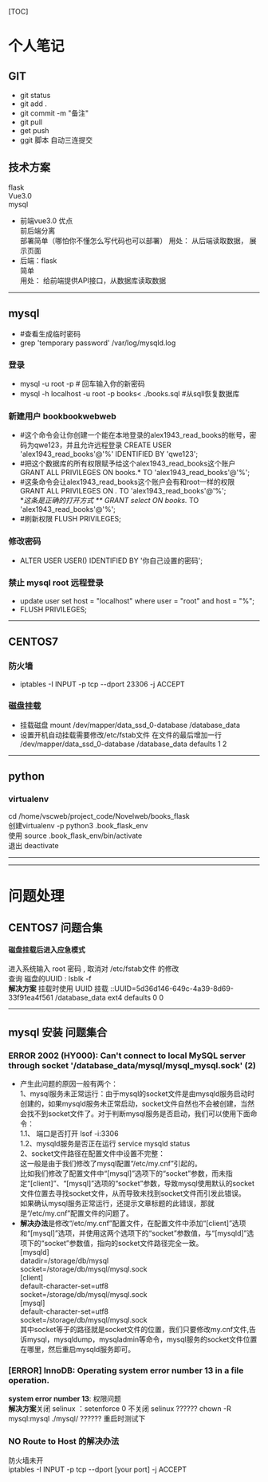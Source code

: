[TOC]
# 个人笔记
## GIT
- git status 
- git add .
- git commit -m "备注"
- git pull 
- get push 
- ggit 脚本 自动三连提交 
## 技术方案
flask    
Vue3.0    
mysql   
- 前端vue3.0 优点  
    前后端分离  
    部署简单（哪怕你不懂怎么写代码也可以部署）
用处： 从后端读取数据， 展示页面
- 后端：flask  
    简单  
用处： 给前端提供API接口，从数据库读取数据  
***
## mysql
- #查看生成临时密码
- grep 'temporary password' /var/log/mysqld.log
### 登录
- mysql -u root -p # 回车输入你的新密码
- mysql -h localhost -u root -p books< ./books.sql  #从sqll恢复数据库
### 新建用户 bookbookwebweb
- #这个命令会让你创建一个能在本地登录的alex1943_read_books的帐号，密码为qwe123，并且允许远程登录
CREATE USER 'alex1943_read_books'@'%' IDENTIFIED BY 'qwe123';  
- #把这个数据库的所有权限赋予给这个alex1943_read_books这个账户  
GRANT ALL PRIVILEGES ON books.* TO 'alex1943_read_books'@'%';  
- #这条命令会让alex1943_read_books这个账户会有和root一样的权限  
GRANT ALL PRIVILEGES ON *.* TO 'alex1943_read_books'@'%';  
**这条是正确的打开方式 ** 
GRANT select ON books.* TO 'alex1943_read_books'@'%';  
- #刷新权限
FLUSH PRIVILEGES;  
### 修改密码 
- ALTER USER USER() IDENTIFIED BY '你自己设置的密码';
### 禁止  mysql root 远程登录
- update user set host = "localhost" where user = "root" and host = "%";
- FLUSH PRIVILEGES;
***
## CENTOS7 
### 防火墙
- iptables -I INPUT -p tcp --dport 23306 -j ACCEPT
### 磁盘挂载
- 挂载磁盘 mount /dev/mapper/data_ssd_0-database  /database_data 
- 设置开机自动挂载需要修改/etc/fstab文件
在文件的最后增加一行  /dev/mapper/data_ssd_0-database  /database_data  defaults 1 2

***
## python
### virtualenv
cd /home/vscweb/project_code/Novelweb/books_flask  
创建virtualenv -p python3 .book_flask_env   
使用 source .book_flask_env/bin/activate  
退出 deactivate


********
********
# 问题处理
## CENTOS7 问题合集
#### 磁盘挂载后进入应急模式 
进入系统输入 root 密码 ,  取消对 /etc/fstab文件 的修改   
查询 磁盘的UUID : lsblk -f    
**解决方案** 挂载时使用 UUID 挂载 ::UUID=5d36d146-649c-4a39-8d69-33f91ea4f561  /database_data ext4    defaults        0 0  


***
## mysql 安装 问题集合
### ERROR 2002 (HY000): Can't connect to local MySQL server through socket '/database_data/mysql/mysql_mysql.sock' (2) 
- 产生此问题的原因一般有两个：   
1、mysql服务未正常运行：由于mysql的socket文件是由mysqld服务启动时创建的，如果mysqld服务未正常启动，socket文件自然也不会被创建，当然会找不到socket文件了。对于判断mysql服务是否启动，我们可以使用下面命令：    
1.1、 端口是否打开 lsof -i:3306     
1.2、mysqld服务是否正在运行  service mysqld status    
2、socket文件路径在配置文件中设置不完整：   
这一般是由于我们修改了mysql配置“/etc/my.cnf”引起的。   
比如我们修改了配置文件中“[mysql]”选项下的“socket”参数，而未指定“[client]”、“[mysql]”选项的“socket”参数，导致mysql使用默认的socket文件位置去寻找socket文件，从而导致未找到socket文件而引发此错误。   
如果确认mysql服务正常运行，还提示文章标题的此错误，那就是“/etc/my.cnf”配置文件的问题了。     
- **解决办法**是修改“/etc/my.cnf”配置文件，在配置文件中添加“[client]”选项和“[mysql]”选项，并使用这两个选项下的“socket”参数值，与“[mysqld]”选项下的“socket”参数值，指向的socket文件路径完全一致。    
[mysqld]   
datadir=/storage/db/mysql   
socket=/storage/db/mysql/mysql.sock   
[client]   
default-character-set=utf8   
socket=/storage/db/mysql/mysql.sock   
[mysql]   
default-character-set=utf8   
socket=/storage/db/mysql/mysql.sock   
其中socket等于的路径就是socket文件的位置，我们只要修改my.cnf文件,告诉mysql，mysqldump，mysqladmin等命令，mysql服务的socket文件位置在哪里，然后重启mysqld服务即可。  
### [ERROR] InnoDB: Operating system error number 13 in a file operation.
**system error number 13**: 权限问题  
**解决方案**关闭 selinux ：setenforce 0 
不关闭 selinux ?????? chown -R mysql:mysql ./mysql/ ?????? 重启时测试下 

### NO Route to Host 的解决办法
防火墙未开   
iptables -I INPUT -p tcp --dport [your port] -j ACCEPT